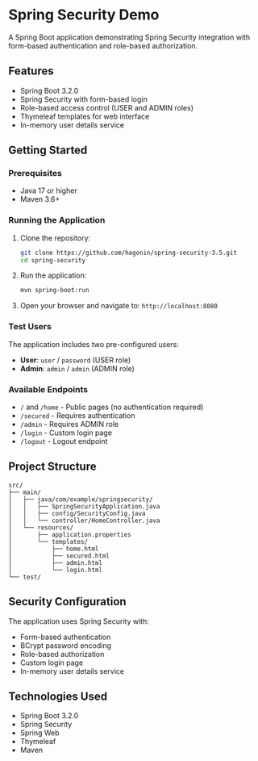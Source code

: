 # Spring Security Demo

A Spring Boot application demonstrating Spring Security integration with form-based authentication and role-based authorization.

## Features

- Spring Boot 3.2.0
- Spring Security with form-based login
- Role-based access control (USER and ADMIN roles)
- Thymeleaf templates for web interface
- In-memory user details service

## Getting Started

### Prerequisites

- Java 17 or higher
- Maven 3.6+

### Running the Application

1. Clone the repository:
   ```bash
   git clone https://github.com/hagonin/spring-security-3.5.git
   cd spring-security
   ```

2. Run the application:
   ```bash
   mvn spring-boot:run
   ```

3. Open your browser and navigate to: `http://localhost:8080`

### Test Users

The application includes two pre-configured users:

- **User**: `user` / `password` (USER role)
- **Admin**: `admin` / `admin` (ADMIN role)

### Available Endpoints

- `/` and `/home` - Public pages (no authentication required)
- `/secured` - Requires authentication 
- `/admin` - Requires ADMIN role
- `/login` - Custom login page
- `/logout` - Logout endpoint

## Project Structure

```
src/
├── main/
│   ├── java/com/example/springsecurity/
│   │   ├── SpringSecurityApplication.java
│   │   ├── config/SecurityConfig.java
│   │   └── controller/HomeController.java
│   └── resources/
│       ├── application.properties
│       └── templates/
│           ├── home.html
│           ├── secured.html
│           ├── admin.html
│           └── login.html
└── test/
```

## Security Configuration

The application uses Spring Security with:

- Form-based authentication
- BCrypt password encoding
- Role-based authorization
- Custom login page
- In-memory user details service

## Technologies Used

- Spring Boot 3.2.0
- Spring Security
- Spring Web
- Thymeleaf
- Maven

